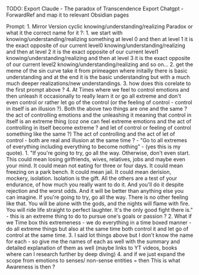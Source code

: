 TODO:
	Export Claude - The paradox of Transcendence
	Export Chatgpt - ForwardRef and map it to relevant Obsidian pages


Prompt:
	1. Mirror Version cyclic knowing/understanding/realizing Paradox  or what it the correct name for it ?:
		1. we start with knowing/understanding/realizing something at level 0 and then at level 1 it is the exact opposite of our current level0 knowing/understanding/realizing and then at level 2 it is the exact opposite of  our current level1 knowing/understanding/realizing and then at level 3 it is the exact opposite of our current level2 knowing/understanding/realizing and so on...
	2. get the meme of the sin curve take it from primeagen where initailly there is basic understanding and at the end it is the basic understanding but with a much much deeper realizations/new understandings.
	3. how does this corelate to the first prompt above  ?
	4. At Times where we feel to control emotions and then unleash it occasionally to really learn it or go all extreme and don't even control or rather let go of the control (or the feeling of control - control in itself is an illusion ?). Both the above two things are one and the same ? the act of controlling emotions and the unleashing it meaning that control in itself is an extreme thing (coz one can feel extreme emotions and the act of controlling in itself become extreme ? and let of control or feeling of control something like the same ?) The act of controlling and the act of let of control - both are real and illusion at the same time ? -  "Go to all extremes of everything including everything to become nothing" - (yes this is my quote).
		1. "If you're going to try, go all the way. Otherwise, don't even start. This could mean losing girlfriends, wives, relatives, jobs and maybe even your mind. It could mean not eating for three or four days. It could mean freezing on a park bench. It could mean jail. It could mean derision, mockery, isolation. Isolation is the gift. All the others are a test of your endurance, of how much you really want to do it. And you'll do it despite rejection and the worst odds. And it will be better than anything else you can imagine. If you're going to try, go all the way. There is no other feeling like that. You will be alone with the gods, and the nights will flame with fire. You will ride life straight to perfect laughter. It's the only good fight there is." - this is an extreme thing to do to pursue one's goals or passion ?
		2. What if we Time box this extremeness - we do everything in a time boxed manner - do all extreme things but also at the same time both control it and let go of control at the same time. 
		3. I said lot things above but I don't know the name for each - so give me the names of each as well with the summary and detailed explanation of them as well (maybe links to YT videos, books where can I research further by deep diving)
		4. and if we just expand the scope from emotions to senses/ non-sense entities = then This is what Awareness is then ? 